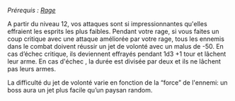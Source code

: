 *Prérequis : [Rage](../../1.%20Talent%20de%20base/Rage.md)*

A partir du niveau 12, vos attaques sont si impressionnantes qu'elles effraient les esprits les plus faibles. Pendant votre rage, si vous faites un coup critique avec une attaque améliorée par votre rage, tous les ennemis dans le combat doivent réussir un jet de volonté avec un malus de -50. En cas d’échec critique, ils deviennent effrayés pendant 1d3 +1 tour et lâchent leur arme. En cas d'échec , la durée est divisée par deux et ils ne lâchent pas leurs armes. 

La difficulté du jet de volonté varie en fonction de la “force” de l'ennemi: un boss aura un jet plus facile qu’un paysan random.